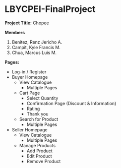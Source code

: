 # LBYCPEI-FinalProject

**Project Title:** Chopee

**Members**
1. Benitez, Renz Jericho A.
2. Campit, Kyle Francis M.
3. Chua, Marcus Luis M.

**Pages:**

- Log-in / Register
- Buyer Homepage
    - View Catalogue
        - Multiple Pages
    - Cart Page
        - Select Quantity
        - Confirmation Page (Discount & Information)
        - Rating
        - Thank you
    - Search for Product
        - Multiple Pages
- Seller Homepage
    - View Catalogue
        - Multiple Pages
    - Manage Products
        - Add Product
        - Edit Product
        - Remove Product
    
